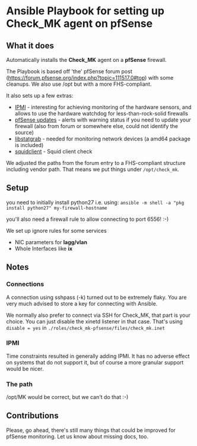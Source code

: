 # Ansible Playbook for setting up Check_MK agent on pfSense


## What it does

Automatically installs the __Check_MK__ agent on a __pfSense__ firewall.

The Playbook is based off 'the' pfSense forum post (https://forum.pfsense.org/index.php?topic=111517.0#top) with some cleanups. We also use /opt but with a more FHS-compliant.

It also sets up a few extras: 

* <ins>IPMI</ins> - interesting for achieving monitoring of the hardware sensors, and allows to use the hardware watchdog for less-than-rock-solid firewalls
* <ins>pfSense updates</ins> - alerts with warning status if you need to update your firewall (also from forum or somewhere else, could not identify the source)
* <ins>libstatgrab</ins> - needed for monitoring network devices (a amd64 package is included)
* <ins>squidclient</ins> - Squid client check


We adjusted the paths from the forum entry to a FHS-compliant structure including vendor path. That means we put things under ```/opt/check_mk```. 





## Setup

you need to initially install python27 i.e. using:
```ansible -m shell -a "pkg install python27" my-firewall-hostname```

you'll also need a firewall rule to allow connecting to port 6556! :-)

We set up ignore rules for some services

* NIC parameters for __lagg/vlan__
* Whole Interfaces like __ix__


## Notes

### Connections

A connection using sshpass (-k) turned out to be extremely flaky.
You are very much advised to store a key for connecting with Ansible.

We normally also prefer to connect via SSH for Check_MK, that part is your choice. You can just disable the xinetd listener in that case.
That's using ```disable = yes``` in ```./roles/check_mk-pfsense/files/check_mk.inet```

### IPMI

Time constraints resulted in generally adding IPMI. It has no adverse effect on systems that do not support it, but of course a more granular support would be nicer.


### The path
/opt/MK would be correct, but we can't do that :-)


## Contributions

Please, go ahead, there's still many things that could be improved for pfSense monitoring.
Let us know about missing docs, too.
